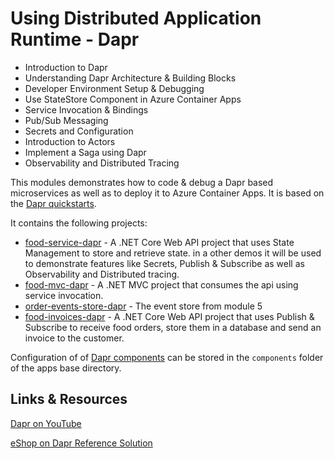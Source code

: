 # Using Distributed Application Runtime - Dapr

- Introduction to Dapr 
- Understanding Dapr Architecture & Building Blocks
- Developer Environment Setup & Debugging 
- Use StateStore Component in Azure Container Apps
- Service Invocation & Bindings
- Pub/Sub Messaging
- Secrets and Configuration
- Introduction to Actors
- Implement a Saga using Dapr
- Observability and Distributed Tracing

This modules demonstrates how to code & debug a Dapr based microservices as well as to deploy it to Azure Container Apps. It is based on the [Dapr quickstarts](https://docs.dapr.io/getting-started/quickstarts/). 

It contains the following projects:

- [food-service-dapr](../00-app/food-service-dapr/) - A .NET Core Web API project that uses State Management to store and retrieve state. in a other demos it will be used to demonstrate features like Secrets, Publish & Subscribe as well as Observability and Distributed tracing. 
- [food-mvc-dapr](../00-app/food-mvc-dapr/) - A .NET MVC project that consumes the api using service invocation.
- [order-events-store-dapr](../00-app/order-events-store-dapr/) - The event store from module 5
- [food-invoices-dapr](../00-app/food-invoices-dapr/) - A .NET Core Web API project that uses Publish & Subscribe to receive food orders, store them in a database and send an invoice to the customer.

Configuration of of [Dapr components](https://docs.dapr.io/concepts/components-concept/) can be stored in the `components` folder of the apps base directory.

## Links & Resources

[Dapr on YouTube](https://www.youtube.com/channel/UCtpSQ9BLB_3EXdWAUQYwnRA)

[eShop on Dapr Reference Solution](https://learn.microsoft.com/en-us/dotnet/architecture/dapr-for-net-developers/reference-application)
